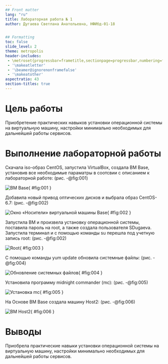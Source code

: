 ```yaml
---
## Front matter
lang: "ru"
title: Лабораторная работа № 1
author: Дугаева Светлана Анатольевна, НФИбд-01-18


## Formatting
toc: false
slide_level: 2
theme: metropolis
header-includes: 
 - \metroset{progressbar=frametitle,sectionpage=progressbar,numbering=fraction}
 - '\makeatletter'
 - '\beamer@ignorenonframefalse'
 - '\makeatother'
aspectratio: 43
section-titles: true
---
```



# Цель работы

Приобретение практических навыков установки операционной системы на виртуальную машину, настройки минимально необходимых для дальнейшей работы сервисов. 

# Выполнение лабораторной работы

Скачала iso-образ CentOS,  запустила VirtualBox, создала ВМ Base, установив все необходимые параматры в соотсвии с описанием к лабораторной работе: (рис. -@fig:001)

![ВМ Base](images/1.PNG){ #fig:001 }

Добавила новый привод оптических дисков и выбрала образ CentOS-6.7: (рис. -@fig:002)

![Окно «Носители» виртуальной машины Base](images/2.PNG){ #fig:002 }

Запустила ВМ и произвела установку операционной системы, поставила пароль на root, а также создала пользователя SDugaeva. Запустила терминал и с помощью команды su перешла под учетную запись root: (рис. -@fig:002)

![Root](images/3.PNG){ #fig:003 }

С помощью команды yum update обновила системные файлы: (рис. -@fig:004)

![Обновление системных файлов](images/4.PNG){ #fig:004 }

Установила программу midnight commander (mc): (рис. -@fig:005)

![Установка mc](images/5.PNG){ #fig:005 }

На Основе ВМ Base создала машину Host2: (рис. -@fig:006)

![ВМ Host2](images/6.PNG){ #fig:006 }

# Выводы
Приобрела практические навыки установки операционной системы на виртуальную машину, настройки минимально необходимых для дальнейшей работы сервисов. 